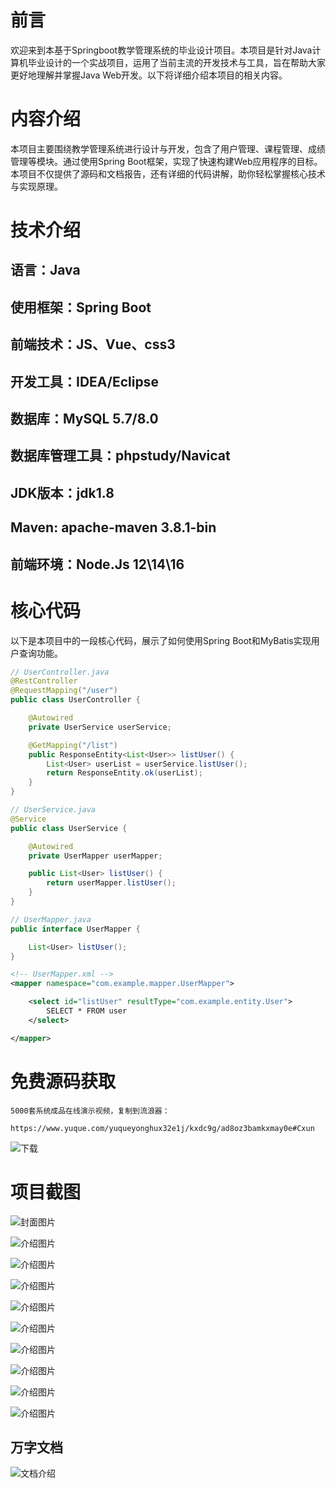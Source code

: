 # 前言

欢迎来到本基于Springboot教学管理系统的毕业设计项目。本项目是针对Java计算机毕业设计的一个实战项目，运用了当前主流的开发技术与工具，旨在帮助大家更好地理解并掌握Java Web开发。以下将详细介绍本项目的相关内容。

# 内容介绍

本项目主要围绕教学管理系统进行设计与开发，包含了用户管理、课程管理、成绩管理等模块。通过使用Spring Boot框架，实现了快速构建Web应用程序的目标。本项目不仅提供了源码和文档报告，还有详细的代码讲解，助你轻松掌握核心技术与实现原理。

# 技术介绍

## 语言：Java

## 使用框架：Spring Boot

## 前端技术：JS、Vue、css3

## 开发工具：IDEA/Eclipse

## 数据库：MySQL 5.7/8.0

## 数据库管理工具：phpstudy/Navicat

## JDK版本：jdk1.8

## Maven: apache-maven 3.8.1-bin

## 前端环境：Node.Js 12\14\16

# 核心代码

以下是本项目中的一段核心代码，展示了如何使用Spring Boot和MyBatis实现用户查询功能。

```java
// UserController.java
@RestController
@RequestMapping("/user")
public class UserController {

    @Autowired
    private UserService userService;

    @GetMapping("/list")
    public ResponseEntity<List<User>> listUser() {
        List<User> userList = userService.listUser();
        return ResponseEntity.ok(userList);
    }
}
```

```java
// UserService.java
@Service
public class UserService {

    @Autowired
    private UserMapper userMapper;

    public List<User> listUser() {
        return userMapper.listUser();
    }
}
```

```java
// UserMapper.java
public interface UserMapper {

    List<User> listUser();
}
```

```xml
<!-- UserMapper.xml -->
<mapper namespace="com.example.mapper.UserMapper">

    <select id="listUser" resultType="com.example.entity.User">
        SELECT * FROM user
    </select>

</mapper>
```

# 免费源码获取

```
5000套系统成品在线演示视频，复制到流浪器： 
```
```
https://www.yuque.com/yuqueyonghux32e1j/kxdc9g/ad8oz3bamkxmay0e#Cxun
```
![下载](https://img12.360buyimg.com/ddimg/jfs/t1/339687/11/1349/28408/68ad865fF412d7877/adaa650483a100f2.jpg)

# 项目截图

![封面图片](https://img14.360buyimg.com/ddimg/jfs/t1/306923/14/26506/141662/689eaa9dF42257ccf/c45fe3a9e52a5891.jpg)

![介绍图片](https://img10.360buyimg.com/ddimg/jfs/t1/309441/34/26386/66912/689eaa84Fb8159ecf/22d030f327ea3499.jpg)

![介绍图片](https://img11.360buyimg.com/ddimg/jfs/t1/320911/26/25551/51815/689eaa84Fd1019936/e9f36fc4bb40949f.jpg)

![介绍图片](https://img11.360buyimg.com/ddimg/jfs/t1/320029/5/24745/67431/689eaa85Faab5cfc6/b5c3448ae8fcfff8.jpg)

![介绍图片](https://img14.360buyimg.com/ddimg/jfs/t1/242647/27/26452/91093/689eaa85F881b1980/6c96a951eda0f147.jpg)

![介绍图片](https://img14.360buyimg.com/ddimg/jfs/t1/324513/38/4882/53447/689eaa86Fc516e556/16c0ad3006c78b26.jpg)

![介绍图片](https://img12.360buyimg.com/ddimg/jfs/t1/310167/29/25615/97841/689eaa86Fed369e62/4634e01976669137.jpg)

![介绍图片](https://img11.360buyimg.com/ddimg/jfs/t1/326342/23/4795/96690/689eaa87F0b088a32/6fd9a62973cd3bf9.jpg)

![介绍图片](https://img10.360buyimg.com/ddimg/jfs/t1/325439/31/4846/56100/689eaa87F52c1a465/39efb9cb0a3bef7b.jpg)

![介绍图片](https://img11.360buyimg.com/ddimg/jfs/t1/310348/36/26354/102523/689eaa88F95594e62/976244b0bd591035.jpg)


## 万字文档
![文档介绍](https://img14.360buyimg.com/ddimg/jfs/t1/338393/1/3576/156947/68b1ad0cF74dc525c/ff9cd6c574295685.jpg)
